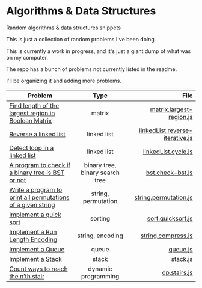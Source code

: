 # Algorithms &amp; Data Structures
Random algorithms &amp; data structures snippets

This is just a collection of random problems I've been doing.

This is currently a work in progress, and it's just a giant dump of what was on my computer.

The repo has a bunch of problems not currently listed in the readme.

I'll be organizing it and adding more problems.

| Problem        | Type           | File  |
| -------------- |:---------------:| -----:|
| [Find length of the largest region in Boolean Matrix](https://www.geeksforgeeks.org/find-length-largest-region-boolean-matrix/) | matrix | [matrix.largest-region.js](./matrix.largest-region.js) |
| [Reverse a linked list](https://www.geeksforgeeks.org/reverse-a-linked-list/) | linked list | [linkedList.reverse-iterative.js](./linkedList.reverse-iterative.js) |
| [Detect loop in a linked list](https://www.geeksforgeeks.org/detect-loop-in-a-linked-list/) | linked list | [linkedList.cycle.js](./linkedList.cycle.js) |
| [A program to check if a binary tree is BST or not](https://www.geeksforgeeks.org/a-program-to-check-if-a-binary-tree-is-bst-or-not/) | binary tree, binary search tree | [bst.check-bst.js](./bst.check-bst.js) |
| [Write a program to print all permutations of a given string](https://www.geeksforgeeks.org/write-a-c-program-to-print-all-permutations-of-a-given-string/) | string, permutation | [string.permutation.js](./string.permutation.js) |
| [Implement a quick sort](https://www.geeksforgeeks.org/quick-sort/) | sorting | [sort.quicksort.js](./sort.quicksort.js) |
| [Implement a Run Length Encoding](https://www.geeksforgeeks.org/run-length-encoding/) | string, encoding | [string.compress.js](./string.compress.js) |
| [Implement a Queue](https://www.geeksforgeeks.org/queue-data-structure/) | queue | [queue.js](./queue.js) |
| [Implement a Stack](https://www.geeksforgeeks.org/stack-data-structure-introduction-program/) | stack | [stack.js](./stack.js) |
| [Count ways to reach the n’th stair](https://www.geeksforgeeks.org/count-ways-reach-nth-stair/) | dynamic programming | [dp.stairs.js](./dp.stairs.js) |
